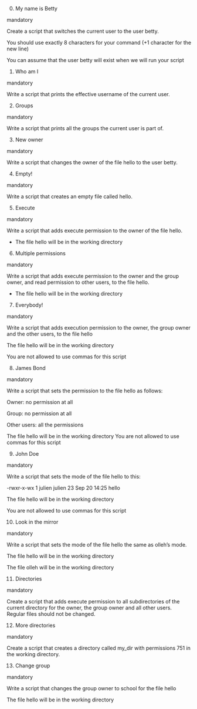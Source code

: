 0. My name is Betty

mandatory

Create a script that switches the current user to the user betty.



You should use exactly 8 characters for your command (+1 character for the new line)

You can assume that the user betty will exist when we will run your script

1. Who am I

mandatory

Write a script that prints the effective username of the current user.

2. Groups

mandatory

Write a script that prints all the groups the current user is part of.

3. New owner

mandatory

Write a script that changes the owner of the file hello to the user betty.

4. Empty!

mandatory

Write a script that creates an empty file called hello.

5. Execute

mandatory

Write a script that adds execute permission to the owner of the file hello.
- The file hello will be in the working directory

6. Multiple permissions

mandatory

Write a script that adds execute permission to the owner and the group owner, and read permission to other users, to the file hello.

- The file hello will be in the working directory

7. Everybody!

mandatory

Write a script that adds execution permission to the owner, the group owner and the other users, to the file hello



The file hello will be in the working directory

You are not allowed to use commas for this script

8. James Bond

mandatory

Write a script that sets the permission to the file hello as follows:



Owner: no permission at all

Group: no permission at all

Other users: all the permissions

The file hello will be in the working directory You are not allowed to use commas for this script

9. John Doe

mandatory

Write a script that sets the mode of the file hello to this:



-rwxr-x-wx 1 julien julien 23 Sep 20 14:25 hello

The file hello will be in the working directory

You are not allowed to use commas for this script


10. Look in the mirror

mandatory

Write a script that sets the mode of the file hello the same as olleh’s mode.



The file hello will be in the working directory

The file olleh will be in the working directory



11. Directories

mandatory

Create a script that adds execute permission to all subdirectories of the current directory for the owner, the group owner and all other users. Regular files should not be changed.



12. More directories

mandatory

Create a script that creates a directory called my_dir with permissions 751 in the working directory.



13. Change group

mandatory

Write a script that changes the group owner to school for the file hello



The file hello will be in the working directory





